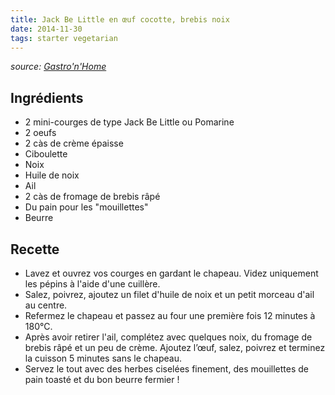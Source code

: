 ```yaml
---
title: Jack Be Little en œuf cocotte, brebis noix
date: 2014-11-30
tags: starter vegetarian
---
```


_source: [Gastro'n'Home](http://www.gastroandhome.com/?_escaped_fragment_=potiron-oeuf-cocotte/c1kez#!potiron-oeuf-cocotte/c1kez)_

Ingrédients
-----------


* 2 mini-courges de type Jack Be Little ou Pomarine
* 2 oeufs
* 2 càs de crème épaisse
* Ciboulette
* Noix
* Huile de noix
* Ail
* 2 càs de fromage de brebis râpé
* Du pain pour les "mouillettes"
* Beurre

Recette
-------

* Lavez et ouvrez vos courges en gardant le chapeau. Videz uniquement les pépins à l'aide d'une cuillère.
* Salez, poivrez, ajoutez un filet d'huile de noix et un petit morceau d'ail au centre.
* Refermez le chapeau et passez au four une première fois 12 minutes à 180°C.
* Après avoir retirer l'ail, complétez avec quelques noix, du fromage de brebis râpé et un peu de crème. Ajoutez l’œuf, salez, poivrez et terminez la cuisson 5 minutes sans le chapeau.
* Servez le tout avec des herbes ciselées finement, des mouillettes de pain toasté et du bon beurre fermier !
